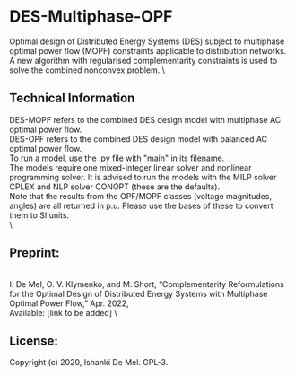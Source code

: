 # DES-Multiphase-OPF
 Optimal design of Distributed Energy Systems (DES) subject to multiphase optimal power flow (MOPF) constraints applicable to distribution networks. A new algorithm with regularised complementarity constraints is used to solve the combined nonconvex problem.
\
## Technical Information
DES-MOPF refers to the combined DES design model with multiphase AC optimal power flow. 
\
DES-OPF refers to the combined DES design model with balanced AC optimal power flow. 
\
To run a model, use the .py file with "main" in its filename. 
\
The models require one mixed-integer linear solver and nonlinear programming solver.
It is advised to run the models with the MILP solver CPLEX and NLP solver CONOPT (these are the defaults). 
\
Note that the results from the OPF/MOPF classes (voltage magnitudes, angles)
are all returned in p.u. Please use the bases of these to convert them to SI units. 
\
\
## Preprint:
\
I. De Mel, O. V. Klymenko, and M. Short, “Complementarity Reformulations for the Optimal Design of Distributed Energy Systems with Multiphase Optimal Power Flow,” Apr. 2022, 
\
Available: [link to be added]
\
## License:
Copyright (c) 2020, Ishanki De Mel. GPL-3.
